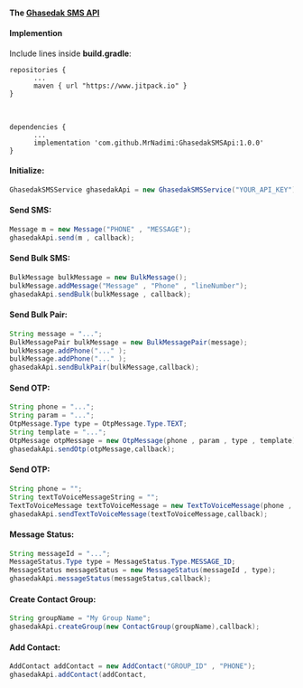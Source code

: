 #### The [Ghasedak SMS API](https://ghasedak.me/) 

#### Implemention

Include lines inside  **build.gradle**:


```` 
repositories {
      ...
      maven { url "https://www.jitpack.io" }
}
````
<br/>

```` 
dependencies {
      ...
      implementation 'com.github.MrNadimi:GhasedakSMSApi:1.0.0'
}
````

#### Initialize:

````Java
GhasedakSMSService ghasedakApi = new GhasedakSMSService("YOUR_API_KEY");

````

#### Send SMS:
````Java
Message m = new Message("PHONE" , "MESSAGE");
ghasedakApi.send(m , callback);

````

#### Send Bulk SMS:

````Java
BulkMessage bulkMessage = new BulkMessage();
bulkMessage.addMessage("Message" , "Phone" , "lineNumber");
ghasedakApi.sendBulk(bulkMessage , callback);
````

#### Send Bulk Pair:

````Java
String message = "...";
BulkMessagePair bulkMessage = new BulkMessagePair(message);
bulkMessage.addPhone("..." );
bulkMessage.addPhone("..." );
ghasedakApi.sendBulkPair(bulkMessage,callback);
````



#### Send OTP:

````Java
String phone = "...";
String param = "...";
OtpMessage.Type type = OtpMessage.Type.TEXT;
String template = "...";
OtpMessage otpMessage = new OtpMessage(phone , param , type , template);
ghasedakApi.sendOtp(otpMessage,callback);
````


#### Send OTP:

````Java
String phone = "";
String textToVoiceMessageString = "";
TextToVoiceMessage textToVoiceMessage = new TextToVoiceMessage(phone , textToVoiceMessageString);
ghasedakApi.sendTextToVoiceMessage(textToVoiceMessage,callback);
````

#### Message Status:

````Java
String messageId = "...";
MessageStatus.Type type = MessageStatus.Type.MESSAGE_ID;
MessageStatus messageStatus = new MessageStatus(messageId , type);
ghasedakApi.messageStatus(messageStatus,callback);
````

#### Create Contact Group:

````Java
String groupName = "My Group Name";
ghasedakApi.createGroup(new ContactGroup(groupName),callback);
````

#### Add Contact:

````Java
AddContact addContact = new AddContact("GROUP_ID" , "PHONE");
ghasedakApi.addContact(addContact,
````




